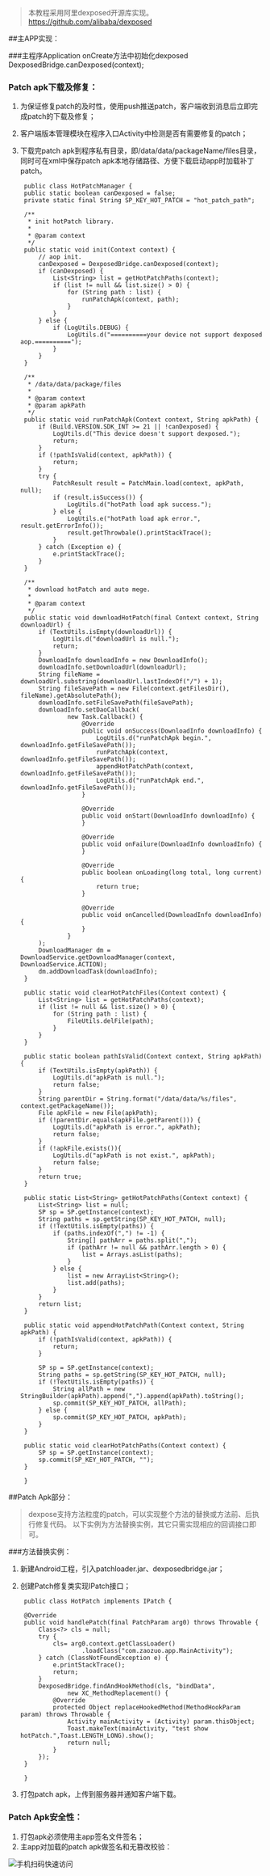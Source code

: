>本教程采用阿里dexposed开源库实现。
https://github.com/alibaba/dexposed

##主APP实现：

###主程序Application onCreate方法中初始化dexposed
		DexposedBridge.canDexposed(context);
### Patch apk下载及修复：
1. 为保证修复patch的及时性，使用push推送patch，客户端收到消息后立即完成patch的下载及修复；
2. 客户端版本管理模块在程序入口Activity中检测是否有需要修复的patch；
3. 下载完patch apk到程序私有目录，即/data/data/packageName/files目录，同时可在xml中保存patch apk本地存储路径、方便下载启动app时加载补丁patch。


		public class HotPatchManager {
	    public static boolean canDexposed = false;
	    private static final String SP_KEY_HOT_PATCH = "hot_patch_path";

	    /**
	     * init hotPatch library.
	     *
	     * @param context
	     */
	    public static void init(Context context) {
	        // aop init.
	        canDexposed = DexposedBridge.canDexposed(context);
	        if (canDexposed) {
	            List<String> list = getHotPatchPaths(context);
	            if (list != null && list.size() > 0) {
	                for (String path : list) {
	                    runPatchApk(context, path);
	                }
	            }
	        } else {
	            if (LogUtils.DEBUG) {
	                LogUtils.d("==========your device not support dexposed aop.==========");
	            }
	        }
	    }

	    /**
	     * /data/data/package/files
	     *
	     * @param context
	     * @param apkPath
	     */
	    public static void runPatchApk(Context context, String apkPath) {
	        if (Build.VERSION.SDK_INT >= 21 || !canDexposed) {
	            LogUtils.d("This device doesn't support dexposed.");
	            return;
	        }
	        if (!pathIsValid(context, apkPath)) {
	            return;
	        }
	        try {
	            PatchResult result = PatchMain.load(context, apkPath, null);
	            if (result.isSuccess()) {
	                LogUtils.d("hotPath load apk success.");
	            } else {
	                LogUtils.e("hotPath load apk error.", result.getErrorInfo());
	                result.getThrowbale().printStackTrace();
	            }
	        } catch (Exception e) {
	            e.printStackTrace();
	        }
	    }

	    /**
	     * download hotPatch and auto mege.
	     *
	     * @param context
	     */
	    public static void downloadHotPatch(final Context context, String downloadUrl) {
	        if (TextUtils.isEmpty(downloadUrl)) {
	            LogUtils.d("downloadUrl is null.");
	            return;
	        }
	        DownloadInfo downloadInfo = new DownloadInfo();
	        downloadInfo.setDownloadUrl(downloadUrl);
	        String fileName = downloadUrl.substring(downloadUrl.lastIndexOf("/") + 1);
	        String fileSavePath = new File(context.getFilesDir(), fileName).getAbsolutePath();
	        downloadInfo.setFileSavePath(fileSavePath);
	        downloadInfo.setDaoCallback(
	                new Task.Callback() {
	                    @Override
	                    public void onSuccess(DownloadInfo downloadInfo) {
	                        LogUtils.d("runPatchApk begin.", downloadInfo.getFileSavePath());
	                        runPatchApk(context, downloadInfo.getFileSavePath());
	                        appendHotPatchPath(context, downloadInfo.getFileSavePath());
	                        LogUtils.d("runPatchApk end.", downloadInfo.getFileSavePath());
	                    }

	                    @Override
	                    public void onStart(DownloadInfo downloadInfo) {
	                    }

	                    @Override
	                    public void onFailure(DownloadInfo downloadInfo) {
	                    }

	                    @Override
	                    public boolean onLoading(long total, long current) {
	                        return true;
	                    }

	                    @Override
	                    public void onCancelled(DownloadInfo downloadInfo) {
	                    }
	                }
	        );
	        DownloadManager dm = DownloadService.getDownloadManager(context, DownloadService.ACTION);
	        dm.addDownloadTask(downloadInfo);
	    }

	    public static void clearHotPatchFiles(Context context) {
	        List<String> list = getHotPatchPaths(context);
	        if (list != null && list.size() > 0) {
	            for (String path : list) {
	                FileUtils.delFile(path);
	            }
	        }
	    }

	    public static boolean pathIsValid(Context context, String apkPath) {
	        if (TextUtils.isEmpty(apkPath)) {
	            LogUtils.d("apkPath is null.");
	            return false;
	        }
	        String parentDir = String.format("/data/data/%s/files", context.getPackageName());
	        File apkFile = new File(apkPath);
	        if (!parentDir.equals(apkFile.getParent())) {
	            LogUtils.d("apkPath is error.", apkPath);
	            return false;
	        }
	        if (!apkFile.exists()){
	            LogUtils.d("apkPath is not exist.", apkPath);
	            return false;
	        }
	        return true;
	    }

	    public static List<String> getHotPatchPaths(Context context) {
	        List<String> list = null;
	        SP sp = SP.getInstance(context);
	        String paths = sp.getString(SP_KEY_HOT_PATCH, null);
	        if (!TextUtils.isEmpty(paths)) {
	            if (paths.indexOf(",") != -1) {
	                String[] pathArr = paths.split(",");
	                if (pathArr != null && pathArr.length > 0) {
	                    list = Arrays.asList(paths);
	                }
	            } else {
	                list = new ArrayList<String>();
	                list.add(paths);
	            }
	        }
	        return list;
	    }

	    public static void appendHotPatchPath(Context context, String apkPath) {
	        if (!pathIsValid(context, apkPath)) {
	            return;
	        }

	        SP sp = SP.getInstance(context);
	        String paths = sp.getString(SP_KEY_HOT_PATCH, null);
	        if (!TextUtils.isEmpty(paths)) {
	            String allPath = new StringBuilder(apkPath).append(",").append(apkPath).toString();
	            sp.commit(SP_KEY_HOT_PATCH, allPath);
	        } else {
	            sp.commit(SP_KEY_HOT_PATCH, apkPath);
	        }
	    }

	    public static void clearHotPatchPaths(Context context) {
	        SP sp = SP.getInstance(context);
	        sp.commit(SP_KEY_HOT_PATCH, "");
	    }

		}
		
##Patch Apk部分：
>dexpose支持方法粒度的patch，可以实现整个方法的替换或方法前、后执行修复代码。
以下实例为方法替换实例，其它只需实现相应的回调接口即可。

###方法替换实例：
1. 新建Android工程，引入patchloader.jar、dexposedbridge.jar；
2. 创建Patch修复类实现IPatch接口；

		public class HotPatch implements IPatch {

		@Override
		public void handlePatch(final PatchParam arg0) throws Throwable {    	
	    	Class<?> cls = null;
			try {
				cls= arg0.context.getClassLoader()
						.loadClass("com.zaozuo.app.MainActivity");
			} catch (ClassNotFoundException e) {
				e.printStackTrace();
				return;
			}     	
	     	DexposedBridge.findAndHookMethod(cls, "bindData",
					new XC_MethodReplacement() {
				@Override
				protected Object replaceHookedMethod(MethodHookParam param) throws Throwable {
					Activity mainActivity = (Activity) param.thisObject;
					Toast.makeText(mainActivity, "test show hotPatch.",Toast.LENGTH_LONG).show();
					return null;                 
				}
			});
		}

		}
	
3. 打包patch apk，上传到服务器并通知客户端下载。

### Patch Apk安全性：
1. 打包apk必须使用主app签名文件签名；
2. 主app对加载的patch apk做签名和无篡改校验：


![手机扫码快速访问](http://upload-images.jianshu.io/upload_images/711578-70dc9b6a8049b976.png?imageMogr2/auto-orient/strip|imageView2/2/w/1240)